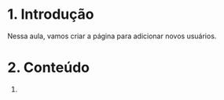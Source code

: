 # 1. Introdução

Nessa aula, vamos criar a página para adicionar novos usuários.

# 2. Conteúdo

1. 